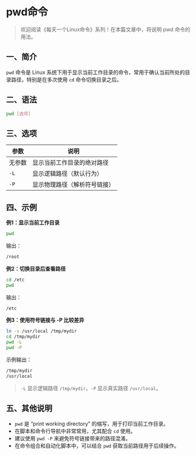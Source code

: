 

# pwd命令

> 欢迎阅读《每天一个Linux命令》系列！在本篇文章中，将说明 pwd 命令的用法。

## 一、简介

`pwd` 命令是 Linux 系统下用于显示当前工作目录的命令，常用于确认当前所处的目录路径，特别是在多次使用 `cd` 命令切换目录之后。

## 二、语法

```bash
pwd [选项]
```

## 三、选项

| 参数   | 说明                         |
| ------ | ---------------------------- |
| 无参数 | 显示当前工作目录的绝对路径   |
| `-L`   | 显示逻辑路径（默认行为）     |
| `-P`   | 显示物理路径（解析符号链接） |

## 四、示例

**例1：显示当前工作目录**

```bash
pwd
```

输出：

```bash
/root
```

**例2：切换目录后查看路径**

```bash
cd /etc
pwd
```

输出：

```bash
/etc
```

**例3：使用符号链接与 -P 比较差异**

```bash
ln -s /usr/local /tmp/mydir
cd /tmp/mydir
pwd -L
pwd -P
```

示例输出：

```bash
/tmp/mydir
/usr/local
```

> `-L` 显示逻辑路径 `/tmp/mydir`，`-P` 显示真实路径 `/usr/local`。

## 五、其他说明

- `pwd` 是 “print working directory” 的缩写，用于打印当前工作目录。
- 在脚本和命令行导航中非常常用，尤其配合 `cd` 使用。
- 建议使用 `pwd -P` 来避免符号链接带来的路径混淆。
- 在命令组合和自动化脚本中，可以结合 `pwd` 获取当前路径用于后续操作。
